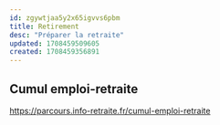 ```yaml
---
id: zgywtjaa5y2x65igvvs6pbm
title: Retirement
desc: "Préparer la retraite"
updated: 1708459509605
created: 1708459356891
---
```


## Cumul emploi-retraite

https://parcours.info-retraite.fr/cumul-emploi-retraite
